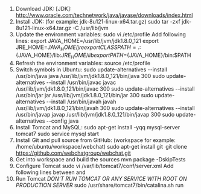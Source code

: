 1. Download JDK: [JDK]: http://www.oracle.com/technetwork/java/javase/downloads/index.html
2. Install JDK: (for example: jdk-8u121-linux-x64.tar.gz)
    sudo tar -zxf jdk-8u121-linux-x64.tar.gz -C /usr/lib/jvm
3. Update the environment variables:
    sudo vi /etc/profile
   Add following lines:
    export JAVA_HOME=/usr/lib/jvm/jdk1.8.0_121
    export JRE_HOME=${JAVA_HOME}/jre
    export CLASSPATH=.:${JAVA_HOME}/lib:${JRE_HOME}/lib
    export PATH=${JAVA_HOME}/bin:$PATH
4. Refresh the environment variables:
    source /etc/profile
5. Switch symbols in Ubuntu:
    sudo update-alternatives --install /usr/bin/java java /usr/lib/jvm/jdk1.8.0_121/bin/java 300
    sudo update-alternatives --install /usr/bin/javac javac /usr/lib/jvm/jdk1.8.0_121/bin/javac 300
    sudo update-alternatives --install /usr/bin/jar jar /usr/lib/jvm/jdk1.8.0_121/bin/jar 300
    sudo update-alternatives --install /usr/bin/javah javah /usr/lib/jvm/jdk1.8.0_121/bin/javah 300
    sudo update-alternatives --install /usr/bin/javap javap /usr/lib/jvm/jdk1.8.0_121/bin/javap 300
    sudo update-alternatives --config java
6. Install Tomcat and MySQL:
    sudo apt-get install -yqq mysql-server tomcat7
    sudo service mysql start
7. Install Git and pull source from GitHub: (workspace for example: /home/ubuntu/workspace/webchat)
    sudo apt-get install git`
    `git clone https://github.com/webchatgroup/webchat.git
8. Get into workspace and build the sources
    mvn package -DskipTests
9. Configure Tomcat
    sudo vi /var/lib/tomcat7/conf/server.xml
   Add following lines between <Host> and </Host>
    <Context path="/api" docBase="/home/ubuntu/workspace/webchat/target/WeChatApp-0.0.1-SNAPSHOT.war" debug="0" reloadable="true" crossContext="true"/>
10. Run Tomcat *DON'T RUN TOMCAT OR ANY SERVICE WITH ROOT ON PRODUCTION SERVER*
    sudo /usr/share/tomcat7/bin/catalina.sh run
